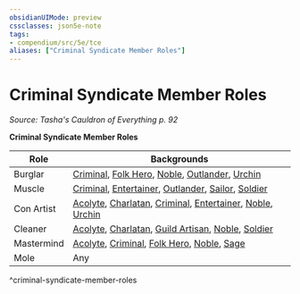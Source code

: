 ```yaml
---
obsidianUIMode: preview
cssclasses: json5e-note
tags:
- compendium/src/5e/tce
aliases: ["Criminal Syndicate Member Roles"]
---
```

# Criminal Syndicate Member Roles
*Source: Tasha's Cauldron of Everything p. 92* 

**Criminal Syndicate Member Roles**

| Role | Backgrounds |
|------|-------------|
| Burglar | [Criminal](/3-Mechanics/CLI/backgrounds/criminal.md), [Folk Hero](/3-Mechanics/CLI/backgrounds/folk-hero.md), [Noble](/3-Mechanics/CLI/backgrounds/noble.md), [Outlander](/3-Mechanics/CLI/backgrounds/outlander.md), [Urchin](/3-Mechanics/CLI/backgrounds/urchin.md) |
| Muscle | [Criminal](/3-Mechanics/CLI/backgrounds/criminal.md), [Entertainer](/3-Mechanics/CLI/backgrounds/entertainer.md), [Outlander](/3-Mechanics/CLI/backgrounds/outlander.md), [Sailor](/3-Mechanics/CLI/backgrounds/sailor.md), [Soldier](/3-Mechanics/CLI/backgrounds/soldier.md) |
| Con Artist | [Acolyte](/3-Mechanics/CLI/backgrounds/acolyte.md), [Charlatan](/3-Mechanics/CLI/backgrounds/charlatan.md), [Criminal](/3-Mechanics/CLI/backgrounds/criminal.md), [Entertainer](/3-Mechanics/CLI/backgrounds/entertainer.md), [Noble](/3-Mechanics/CLI/backgrounds/noble.md), [Urchin](/3-Mechanics/CLI/backgrounds/urchin.md) |
| Cleaner | [Acolyte](/3-Mechanics/CLI/backgrounds/acolyte.md), [Charlatan](/3-Mechanics/CLI/backgrounds/charlatan.md), [Guild Artisan](/3-Mechanics/CLI/backgrounds/guild-artisan.md), [Noble](/3-Mechanics/CLI/backgrounds/noble.md), [Soldier](/3-Mechanics/CLI/backgrounds/soldier.md) |
| Mastermind | [Acolyte](/3-Mechanics/CLI/backgrounds/acolyte.md), [Criminal](/3-Mechanics/CLI/backgrounds/criminal.md), [Folk Hero](/3-Mechanics/CLI/backgrounds/folk-hero.md), [Noble](/3-Mechanics/CLI/backgrounds/noble.md), [Sage](/3-Mechanics/CLI/backgrounds/sage.md) |
| Mole | Any |
^criminal-syndicate-member-roles